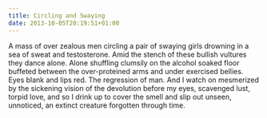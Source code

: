 ```yaml
---
title: Circling and Swaying
date: 2013-10-05T20:19:51+01:00
---
```

A mass of over zealous men circling a pair of swaying girls drowning in a sea of sweat and testosterone. Amid the stench of these bullish vultures they dance alone. Alone shuffling clumsily on the alcohol soaked floor buffeted between the over-proteined arms and under exercised bellies. Eyes blank and lips red. The regression of man. And I watch on mesmerized by the sickening vision of the devolution before my eyes, scavenged lust, torpid love, and so I drink up to cover the smell and slip out unseen, unnoticed, an extinct creature forgotten through time.

